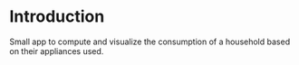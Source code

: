 # Introduction

Small app to compute and visualize the consumption of a household based on their appliances used.